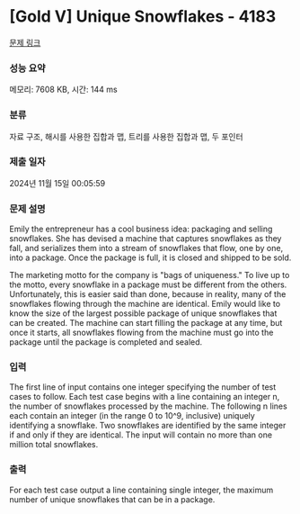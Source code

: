 # [Gold V] Unique Snowflakes - 4183 

[문제 링크](https://www.acmicpc.net/problem/4183) 

### 성능 요약

메모리: 7608 KB, 시간: 144 ms

### 분류

자료 구조, 해시를 사용한 집합과 맵, 트리를 사용한 집합과 맵, 두 포인터

### 제출 일자

2024년 11월 15일 00:05:59

### 문제 설명

<p>Emily the entrepreneur has a cool business idea: packaging and selling snowflakes. She has devised a machine that captures snowflakes as they fall, and serializes them into a stream of snowflakes that flow, one by one, into a package. Once the package is full, it is closed and shipped to be sold.</p>

<p>The marketing motto for the company is "bags of uniqueness." To live up to the motto, every snowflake in a package must be different from the others. Unfortunately, this is easier said than done, because in reality, many of the snowflakes flowing through the machine are identical. Emily would like to know the size of the largest possible package of unique snowflakes that can be created. The machine can start filling the package at any time, but once it starts, all snowflakes flowing from the machine must go into the package until the package is completed and sealed.</p>

### 입력 

 <p>The first line of input contains one integer specifying the number of test cases to follow. Each test case begins with a line containing an integer n, the number of snowflakes processed by the machine. The following n lines each contain an integer (in the range 0 to 10^9, inclusive) uniquely identifying a snowflake. Two snowflakes are identified by the same integer if and only if they are identical. The input will contain no more than one million total snowflakes.</p>

### 출력 

 <p>For each test case output a line containing single integer, the maximum number of unique snowflakes that can be in a package.</p>

